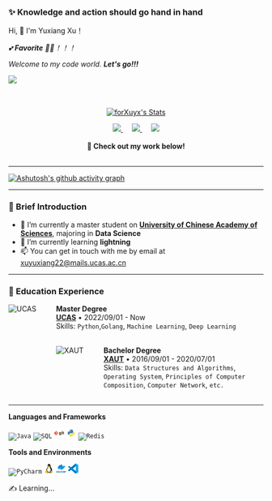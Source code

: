 ### ✨ Knowledge and action should go hand in hand

<p>Hi, 👋  I'm Yuxiang Xu！
  
<em>💕 <b>Favorite</b> 🍋🐠！！！</em>

<em>Welcome to my code world. <b>Let's go!!!</b></em>
  
![](https://komarev.com/ghpvc/?username=forXuyx&color=blue)

<br>

<p align="center">
  <a href="https://github.com/forXuyx" class="rich-diff-level-one">
    <img src="https://github-readme-stats.vercel.app/api?username=forXuyx&count_private=true&show_icons=true&title_color=333&text_color=777" alt="forXuyx's Stats" >
    <!-- &hide=issues
    <img src="https://github-readme-stats.vercel.app/api?username=forXuyx&hide=issues&title_color=333&text_color=777" alt="forXuyx's Stats" >
    -->
  </a>
</p>

<p align="center">
  <a href="https://blog.csdn.net/weixin_44446079" target="_blank" alt="CSDN" title="CSDN">
    <img src="https://img.icons8.com/material/48/000000/csdn.png" width="30px"/>
  </a>
  &emsp;
  <a href="https://www.zhihu.com/people/ru-guo-yun-zhi-dao-9-27" target="_blank" alt="Zhihu" title="Zhihu">
    <img src="https://img.icons8.com/material-two-tone/50/000000/zhihu.png" width="30px"/>
  </a>
  &emsp;
  <a href= "https://leetcode.cn/u/chong-chong-chong-35/" target="_blank" alt="Instagram" title="Leetcode">
    <img src="https://img.icons8.com/external-tal-revivo-shadow-tal-revivo/24/000000/external-level-up-your-coding-skills-and-quickly-land-a-job-logo-shadow-tal-revivo.png" width="30px"/>
  </a>
  <br><br>
  <strong>🚀 Check out my work below! </strong>
  <br><br>

</p>
 

  
---
  
[![Ashutosh's github activity graph](https://github-readme-activity-graph.vercel.app/graph?username=forXuyx)](https://github.com/ashutosh00710/github-readme-activity-graph)
  

---

### 🐯 Brief Introduction

- 🏫 I’m currently a master student on **<a href="https://www.ucas.ac.cn/">University of Chinese Academy of Sciences</a>**, majoring in **Data Science**
- 🌱 I’m currently learning **lightning**
- 📫 You can get in touch with me by email at [xuyuxiang22@mails.ucas.ac.cn](mailto:xuyuxiang22@mails.ucas.ac.cn)

---

### 📘 Education Experience

[<img align="left" height="94px" width="94px" alt="UCAS" src="https://www.cas.cn/zj/yk/201410/W020141017344514407759.jpg"/>](https://www.ucas.ac.cn/)

**Master Degree** \
[**UCAS**](https://www.ucas.ac.cn/) • 2022/09/01 - Now \
Skills: `Python`,`Golang`, `Machine Learning`, `Deep Learning`\
<br/>


[<img align="left" height="94px" width="94px" alt="XAUT" src="https://upload.wikimedia.org/wikipedia/zh/thumb/7/70/Xi%27an_University_of_Technology_logo.svg/300px-Xi%27an_University_of_Technology_logo.svg.png"/>](https://www.xaut.edu.cn/)

**Bachelor Degree** \
[**XAUT**](https://www.xaut.edu.cn/) • 2016/09/01 - 2020/07/01 \
Skills: `Data Structures and Algorithms`, `Operating System`, `Principles of Computer Composition`, `Computer Network`, `etc.` \
<br>

---

**Languages and Frameworks**

<code><img height="20" src="https://img.icons8.com/color/1x/golang.png" alt="Java" title="Golang"></code>
<code><img height="20" src="https://img.icons8.com/external-soft-fill-juicy-fish/60/000000/external-sql-coding-and-development-soft-fill-soft-fill-juicy-fish.png" alt="SQL" title="SQL"></code>
<code><img height="20" src="https://raw.githubusercontent.com/github/explore/80688e429a7d4ef2fca1e82350fe8e3517d3494d/topics/git/git.png" alt="Git" title="Git"></code>
<code><img height="20" src="https://raw.githubusercontent.com/github/explore/80688e429a7d4ef2fca1e82350fe8e3517d3494d/topics/python/python.png" alt="Python" title="Python"></code>
<code><img height="20" src="https://img.icons8.com/color/48/000000/redis.png" alt="Redis" title="Redis"></code>


**Tools and Environments**

<code><img height="20" src="https://img.icons8.com/color/48/000000/pycharm.png" alt="PyCharm" title="PyCharm"></code>
<code><img height="20" src="https://raw.githubusercontent.com/github/explore/80688e429a7d4ef2fca1e82350fe8e3517d3494d/topics/linux/linux.png" alt="Linux" title="Linux"></code>
<code><img height="20" src="https://raw.githubusercontent.com/github/explore/80688e429a7d4ef2fca1e82350fe8e3517d3494d/topics/docker/docker.png" alt="Docker" title="Docker"></code>
<code><img height="20" src="https://raw.githubusercontent.com/github/explore/80688e429a7d4ef2fca1e82350fe8e3517d3494d/topics/visual-studio-code/visual-studio-code.png" alt="VSCode" title="VSCode"></code>

✍️ Learning...



